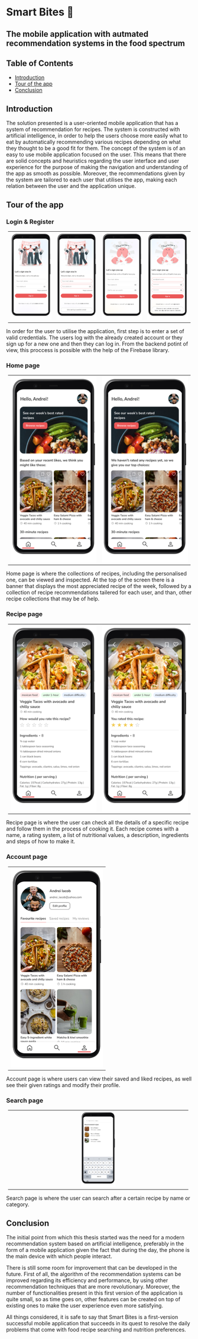 # Smart Bites 🥧
## The mobile application with autmated recommendation systems in the food spectrum

## Table of Contents
* [Introduction](#introduction)
* [Tour of the app](#tour-of-the-app)
* [Conclusion](#conclusion)

## Introduction
The solution presented is a user-oriented mobile application that has a system of recommendation for recipes. The system is constructed with artificial intelligence, in order to help the users choose more easily what to eat by automatically recommending various recipes depending on what they thought to be a good fit for them.
The concept of the system is of an easy to use mobile application focused on the user. This means that there are solid concepts and heuristics regarding the user interface and user experience for the purpose of making the navigation and understanding of the app as smooth as possible. Moreover, the recommendations given by the system are tailored to each user that utilises the app, making each relation between the user and the application unique.

## Tour of the app

### Login & Register
<table style="margin-left:auto;margin-right:auto;width:98%">
  <tr>
   <td> <img src="./mockups/Log in.png" style="height:50%;width:250px"> </td>
   <td> <img src="./mockups/Log in Error.png" style="height:50%;width:250px"> </td>
   <td> <img src="./mockups/Sign Up.png" style="height:50%;width:250px"> </td>
   <td> <img src="./mockups/Sign Up_Error.png" style="height:50%;width:250px"> </td>
 </tr> 
</table>

In order for the user to utilise the application, first step is to enter a set of valid credentials. The users log with the already created account or they sign up for a new one and then they can log in. From the backend potint of view, this proccess is possible with the help of the Firebase library.

### Home page
<table style="margin-left:auto;margin-right:auto;width:98%">
  <tr style="width:100%">
   <td stlye="width:50%;align:center"> <img src="./mockups/Homepage.png" style="height:50%;width:250px"> </td>
   <td stlye="width:50%;align:center"> <img src="./mockups/First time on Homepage.png" style="height:50%;width:250px"> </td>
 </tr> 
</table>

Home page is where the collections of recipes, including the personalised one, can be viewed and inspected. At the top of the screen there is a banner that displays the most appreciated recipe of the week, followed by a collection of recipe recommendations tailered for each user, and than, other recipe collections that may be of help. 

### Recipe page

<table style="margin-left:auto;margin-right:auto;width:98%">
  <tr style="width:100%">
   <td stlye="width:50%;align:center"> <img src="./mockups/Recipe Page.png" style="height:50%;width:250px"> </td>
   <td stlye="width:50%;align:center"> <img src="./mockups/Rated Recipe Page.png" style="height:50%;width:250px"> </td>
 </tr> 
</table>

Recipe page is where the user can check all the details of a specific recipe and follow them in the process of cooking it. Each recipe comes with a name, a rating system, a list of nutritional values, a description, ingredients and steps of how to make it. 


### Account page

<table style="margin-left:auto;margin-right:auto;width:98%">
  <tr style="width:100%">
   <td> <img src="./mockups/Account.png" style="height:50%;width:250px"> </td>
 </tr> 
</table>

Account page is where users can view their saved and liked recipes, as well see their given ratings and modify their profile.

### Search page

<table style="margin-left:auto;margin-right:auto;width:98%">
  <tr>
   <td> 
    <center>
      <img src="./mockups/Search Page.png" style="height:40%;width:20%"> 
    </center>
   </td>
 </tr> 
</table>
Search page is where the user can search after a certain recipe by name or category. 

## Conclusion  

The initial point from which this thesis started was the need for a modern recommendation system based on artificial intelligence, preferably in the form of a mobile application given the fact that during the day, the phone is the main device with which people interact.

There is still some room for improvement that can be developed in the future. First of all, the algorithm of the recommendation systems can be improved regarding its efficiency and performance, by using other recommendation techniques that are more revolutionary. Moreover, the number of functionalities present in this first version of the application is quite small, so as time goes on, other features can be created on top of existing ones to make the user experience even more satisfying. 

All things considered, it is safe to say that Smart Bites is a first-version successful mobile application that succeeds in its quest to resolve the daily problems that come with food recipe searching and nutrition preferences.
